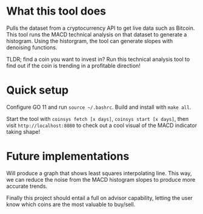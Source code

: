 # What this tool does

Pulls the dataset from a cryptocurrency API to get live data such as Bitcoin. This tool runs the MACD technical analysis on that dataset to generate a histogram. Using the historgram, the tool can generate slopes with denoising functions.

TLDR; find a coin you want to invest in? Run this technical analysis tool to find out if the coin is trending in a profitable direction!

# Quick setup

Configure GO 11 and run `source ~/.bashrc`. Build and install with `make all`.

Start the tool with `coinsys fetch [x days]`, `coinsys start [x days]`, then visit `http://localhost:8080` to check out a cool visual of the MACD indicator taking shape!

# Future implementations

Will produce a graph that shows least squares interpolating line. This way, we can reduce the noise from the MACD histogram slopes to produce more accurate trends.

Finally this project should entail a full on advisor capability, letting the user know which coins are the most valuable to buy/sell.

